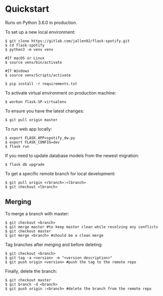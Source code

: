# Quickstart

Runs on Python 3.6.0 in production.

To set up a new local environment:
```
$ git clone https://gitlab.com/jallen92/flask-spotify.git
$ cd flask-spotify
$ python3 -m venv venv

#If macOS or Linux
$ source venv/bin/activate

#If Windows
$ source venv/Scripts/activate

$ pip install -r requirements.txt
```

To activate virtual environment on production machine:
```
$ workon flask-SP-virtualenv
```

To ensure you have the latest changes:
```
$ git pull origin master
```

To run web app locally:
```
$ export FLASK_APP=spotify_dw.py
$ export FLASK_CONFIG=dev
$ flask run
```

If you need to update database models from the newest migration:
```
$ flask db upgrade
```

To get a specific remote branch for local development:
```
$ git pull origin <rbranch>:<lbranch> 
$ git checkout <lbranch>
```

## Merging

To merge a branch with master:
```
$ git checkout <branch>
$ git merge master #to keep master clean while resolving any conflicts
$ git checkout master
$ git merge <branch> #should be a clean merge
```

Tag branches after merging and before deleting:
```
$ git checkout <branch>
$ git tag -a <version> -m "<version description>"
$ git push origin <version> #push the tag to the remote repo
```

Finally, delete the branch:
```
$ git checkout master
$ git branch -d <branch>
$ git push origin :<branch> #delete the branch from the remote repo
```

